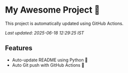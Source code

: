 # My Awesome Project 🚀

This project is automatically updated using GitHub Actions.

_Last updated: 2025-06-18 12:29:25 IST_

## Features
- Auto-update README using Python 🐍
- Auto Git push with GitHub Actions 🤖
